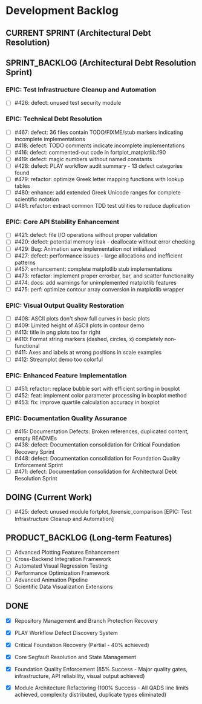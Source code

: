 # Development Backlog

## CURRENT SPRINT (Architectural Debt Resolution)

## SPRINT_BACKLOG (Architectural Debt Resolution Sprint)


### EPIC: Test Infrastructure Cleanup and Automation
- [ ] #426: defect: unused test security module

### EPIC: Technical Debt Resolution
- [ ] #467: defect: 36 files contain TODO/FIXME/stub markers indicating incomplete implementations
- [ ] #418: defect: TODO comments indicate incomplete implementations
- [ ] #416: defect: commented-out code in fortplot_matplotlib.f90
- [ ] #419: defect: magic numbers without named constants
- [ ] #428: defect: PLAY workflow audit summary - 13 defect categories found
- [ ] #479: refactor: optimize Greek letter mapping functions with lookup tables
- [ ] #480: enhance: add extended Greek Unicode ranges for complete scientific notation
- [ ] #481: refactor: extract common TDD test utilities to reduce duplication

### EPIC: Core API Stability Enhancement
- [ ] #421: defect: file I/O operations without proper validation
- [ ] #420: defect: potential memory leak - deallocate without error checking
- [ ] #429: Bug: Animation save implementation not initialized
- [ ] #427: defect: performance issues - large allocations and inefficient patterns
- [ ] #457: enhancement: complete matplotlib stub implementations
- [ ] #473: refactor: implement proper errorbar, bar, and scatter functionality
- [ ] #474: docs: add warnings for unimplemented matplotlib features
- [ ] #475: perf: optimize contour array conversion in matplotlib wrapper

### EPIC: Visual Output Quality Restoration
- [ ] #408: ASCII plots don't show full curves in basic plots
- [ ] #409: Limited height of ASCII plots in contour demo
- [ ] #413: title in png plots too far right
- [ ] #410: Format string markers (dashed, circles, x) completely non-functional
- [ ] #411: Axes and labels at wrong positions in scale examples
- [ ] #412: Streamplot demo too colorful

### EPIC: Enhanced Feature Implementation
- [ ] #451: refactor: replace bubble sort with efficient sorting in boxplot
- [ ] #452: feat: implement color parameter processing in boxplot method
- [ ] #453: fix: improve quartile calculation accuracy in boxplot

### EPIC: Documentation Quality Assurance
- [ ] #415: Documentation Defects: Broken references, duplicated content, empty READMEs
- [ ] #438: defect: Documentation consolidation for Critical Foundation Recovery Sprint
- [ ] #448: defect: Documentation consolidation for Foundation Quality Enforcement Sprint
- [ ] #471: defect: Documentation consolidation for Architectural Debt Resolution Sprint

## DOING (Current Work)
- [ ] #425: defect: unused module fortplot_forensic_comparison [EPIC: Test Infrastructure Cleanup and Automation]

## PRODUCT_BACKLOG (Long-term Features)

- [ ] Advanced Plotting Features Enhancement
- [ ] Cross-Backend Integration Framework
- [ ] Automated Visual Regression Testing
- [ ] Performance Optimization Framework
- [ ] Advanced Animation Pipeline
- [ ] Scientific Data Visualization Extensions

## DONE
- [x] Repository Management and Branch Protection Recovery
- [x] PLAY Workflow Defect Discovery System
- [x] Critical Foundation Recovery (Partial - 40% achieved)
- [x] Core Segfault Resolution and State Management
- [x] Foundation Quality Enforcement (85% Success - Major quality gates, infrastructure, API reliability, visual output achieved)
- [x] Module Architecture Refactoring (100% Success - All QADS line limits achieved, complexity distributed, duplicate types eliminated)

